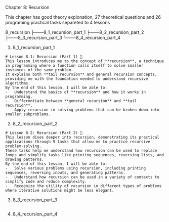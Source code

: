 Chapter 8: Recursion

This chapter has good theory explonation, 27 theoretical questions and 26 programing practical tasks separeted to 4 lessons

8_recursion
├───8_1_recursion_part_1
├───8_2_recursion_part_2
├───8_3_recursion_part_3
└───8_4_recursion_part_4

1. 8_1_recursion_part_1

```
# Lesson 8.1: Recursion (Part 1) 🔁
This lesson introduces me to the concept of **recursion**, a technique in programming where a function calls itself to solve smaller instances of the same problem.
It explains both **tail recursion** and general recursion concepts, providing me with the foundation needed to understand recursive algorithms.
By the end of this lesson, I will be able to:
-   Understand the basics of **recursion** and how it works in programming.
-   Differentiate between **general recursion** and **tail recursion**.
-   Apply recursion in solving problems that can be broken down into smaller subproblems.
```

2. 8_2_recursion_part_2

```
# Lesson 8.2: Recursion (Part 2) 🔁
This lesson dives deeper into recursion, demonstrating its practical applications through 9 tasks that allow me to practice recursive problem-solving.
These tasks help me understand how recursion can be used to replace loops and simplify tasks like printing sequences, reversing lists, and drawing patterns.
By the end of this lesson, I will be able to:
-   Solve various problems using recursion, including printing sequences, reversing inputs, and generating patterns.
-   Understand how recursion can be used in a variety of contexts to simplify code and reduce complexity.
-   Recognize the utility of recursion in different types of problems where iterative solutions might be less elegant.
```

3. 8_3_recursion_part_3

```

```

4. 8_4_recursion_part_4

```

```
